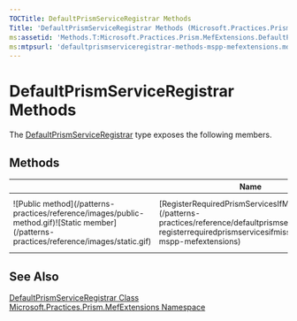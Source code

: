 ```yaml
---
TOCTitle: DefaultPrismServiceRegistrar Methods
Title: 'DefaultPrismServiceRegistrar Methods (Microsoft.Practices.Prism.MefExtensions)'
ms:assetid: 'Methods.T:Microsoft.Practices.Prism.MefExtensions.DefaultPrismServiceRegistrar'
ms:mtpsurl: 'defaultprismserviceregistrar-methods-mspp-mefextensions.md'
---
```



# DefaultPrismServiceRegistrar Methods

The [DefaultPrismServiceRegistrar](/patterns-practices/reference/defaultprismserviceregistrar-class-mspp-mefextensions) type exposes the following members.

## Methods


<table>

<thead>
<tr class="header">
<th> </th>
<th>Name</th>
<th>Description</th>
</tr>
</thead>
<tbody>
<tr class="odd">
<td>![Public method](/patterns-practices/reference/images/public-method.gif)![Static member](/patterns-practices/reference/images/static.gif)</td>
<td>[RegisterRequiredPrismServicesIfMissing](/patterns-practices/reference/defaultprismserviceregistrar-registerrequiredprismservicesifmissing-method-mspp-mefextensions)</td>
<td><div class="summary">
Registers the required Prism types that are not already registered in the [AggregateCatalog](http://msdn.microsoft.com/en-us/library/dd833165).
</div></td>
</tr>
</tbody>
</table>

## See Also

[DefaultPrismServiceRegistrar Class](/patterns-practices/reference/defaultprismserviceregistrar-class-mspp-mefextensions)<br/>
[Microsoft.Practices.Prism.MefExtensions Namespace](/patterns-practices/reference/mspp-mefextensions-namespace)<br/>